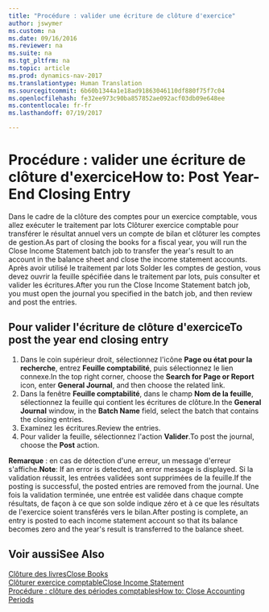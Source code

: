 ```yaml
---
title: "Procédure : valider une écriture de clôture d'exercice"
author: jswymer
ms.custom: na
ms.date: 09/16/2016
ms.reviewer: na
ms.suite: na
ms.tgt_pltfrm: na
ms.topic: article
ms.prod: dynamics-nav-2017
ms.translationtype: Human Translation
ms.sourcegitcommit: 6b60b1344a1e18ad91863046110df880f75f7c04
ms.openlocfilehash: fe32ee973c90ba857852ae092acf03db09e648ee
ms.contentlocale: fr-fr
ms.lasthandoff: 07/19/2017

---
```

# <a name="how-to-post-year-end-closing-entry"></a><span data-ttu-id="6339a-102">Procédure : valider une écriture de clôture d'exercice</span><span class="sxs-lookup"><span data-stu-id="6339a-102">How to: Post Year-End Closing Entry</span></span>
<span data-ttu-id="6339a-103">Dans le cadre de la clôture des comptes pour un exercice comptable, vous allez exécuter le traitement par lots Clôturer exercice comptable pour transférer le résultat annuel vers un compte de bilan et clôturer les comptes de gestion.</span><span class="sxs-lookup"><span data-stu-id="6339a-103">As part of closing the books for a fiscal year, you will run the Close Income Statement batch job to transfer the year's result to an account in the balance sheet and close the income statement accounts.</span></span> <span data-ttu-id="6339a-104">Après avoir utilisé le traitement par lots Solder les comptes de gestion, vous devez ouvrir la feuille spécifiée dans le traitement par lots, puis consulter et valider les écritures.</span><span class="sxs-lookup"><span data-stu-id="6339a-104">After you run the Close Income Statement batch job, you must open the journal you specified in the batch job, and then review and post the entries.</span></span>

## <a name="to-post-the-year-end-closing-entry"></a><span data-ttu-id="6339a-105">Pour valider l'écriture de clôture d'exercice</span><span class="sxs-lookup"><span data-stu-id="6339a-105">To post the year end closing entry</span></span>
1. <span data-ttu-id="6339a-106">Dans le coin supérieur droit, sélectionnez l'icône **Page ou état pour la recherche**, entrez **Feuille comptabilité**, puis sélectionnez le lien connexe.</span><span class="sxs-lookup"><span data-stu-id="6339a-106">In the top right corner, choose the **Search for Page or Report** icon, enter **General Journal**, and then choose the related link.</span></span>
2. <span data-ttu-id="6339a-107">Dans la fenêtre **Feuille comptabilité**, dans le champ **Nom de la feuille**, sélectionnez la feuille qui contient les écritures de clôture.</span><span class="sxs-lookup"><span data-stu-id="6339a-107">In the **General Journal** window, in the **Batch Name** field, select the batch that contains the closing entries.</span></span>
3. <span data-ttu-id="6339a-108">Examinez les écritures.</span><span class="sxs-lookup"><span data-stu-id="6339a-108">Review the entries.</span></span>
4. <span data-ttu-id="6339a-109">Pour valider la feuille, sélectionnez l'action **Valider**.</span><span class="sxs-lookup"><span data-stu-id="6339a-109">To post the journal, choose the **Post** action.</span></span>

<span data-ttu-id="6339a-110">**Remarque** : en cas de détection d'une erreur, un message d'erreur s'affiche.</span><span class="sxs-lookup"><span data-stu-id="6339a-110">**Note**: If an error is detected, an error message is displayed.</span></span> <span data-ttu-id="6339a-111">Si la validation réussit, les entrées validées sont supprimées de la feuille.</span><span class="sxs-lookup"><span data-stu-id="6339a-111">If the posting is successful, the posted entries are removed from the journal.</span></span> <span data-ttu-id="6339a-112">Une fois la validation terminée, une entrée est validée dans chaque compte résultats, de façon à ce que son solde indique zéro et à ce que les résultats de l'exercice soient transférés vers le bilan.</span><span class="sxs-lookup"><span data-stu-id="6339a-112">After posting is complete, an entry is posted to each income statement account so that its balance becomes zero and the year's result is transferred to the balance sheet.</span></span>

## <a name="see-also"></a><span data-ttu-id="6339a-113">Voir aussi</span><span class="sxs-lookup"><span data-stu-id="6339a-113">See Also</span></span>
[<span data-ttu-id="6339a-114">Clôture des livres</span><span class="sxs-lookup"><span data-stu-id="6339a-114">Close Books</span></span>](year-close-books.md)  
[<span data-ttu-id="6339a-115">Clôturer exercice comptable</span><span class="sxs-lookup"><span data-stu-id="6339a-115">Close Income Statement</span></span>](year-close-income-statement.md)  
[<span data-ttu-id="6339a-116">Procédure : clôture des périodes comptables</span><span class="sxs-lookup"><span data-stu-id="6339a-116">How to: Close Accounting Periods</span></span>](year-close-account-periods.md)  
